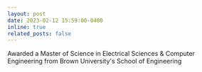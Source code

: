```yaml
---
layout: post
date: 2023-02-12 15:59:00-0400
inline: true
related_posts: false
---
```


Awarded a Master of Science in Electrical Sciences & Computer Engineering from Brown University's School of Engineering
